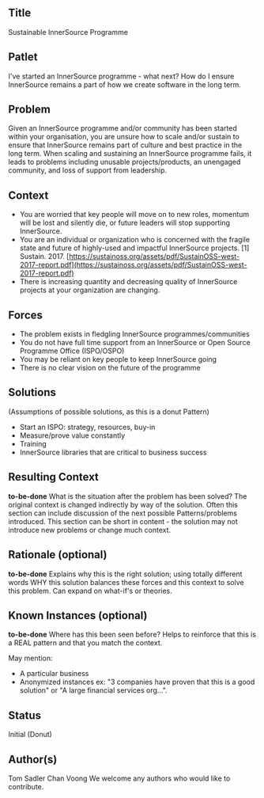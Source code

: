 ## Title

Sustainable InnerSource Programme

## Patlet

I've started an InnerSource programme - what next? How do I ensure InnerSource remains a part of how we create software in the long term.

## Problem

Given an InnerSource programme and/or community has been started within your organisation, you are unsure how to scale and/or sustain to ensure that InnerSource remains part of culture and best practice in the long term. When scaling and sustaining an InnerSource programme fails, it leads to problems including unusable projects/products, an unengaged community, and loss of support from leadership.

## Context

* You are worried that key people will move on to new roles, momentum will be lost and silently die, or future leaders will stop supporting InnerSource.
* You are an individual or organization who is concerned with the fragile state and future of highly-used and impactful InnerSource projects.
[1] Sustain. 2017. [https://sustainoss.org/assets/pdf/SustainOSS-west-2017-report.pdf](https://sustainoss.org/assets/pdf/SustainOSS-west-2017-report.pdf)
* There is increasing quantity and decreasing quality of InnerSource projects at your organization are changing.

## Forces

* The problem exists in fledgling InnerSource programmes/communities
* You do not have full time support from an InnerSource or Open Source Programme Office (ISPO/OSPO)
* You may be reliant on key people to keep InnerSource going
* There is no clear vision on the future of the programme

## Solutions

(Assumptions of possible solutions, as this is a donut Pattern)

* Start an ISPO: strategy, resources, buy-in
* Measure/prove value constantly
* Training
* InnerSource libraries that are critical to business success

## Resulting Context
**to-be-done**
What is the situation after the problem has been solved?
The original context is changed indirectly by way of the solution.
Often this section can include discussion of the next possible Patterns/problems introduced.
This section can be short in content - the solution may not introduce new problems or change much context.

## Rationale (optional)
**to-be-done**
Explains why this is the right solution; using totally different words WHY this solution balances these forces and this context to solve this problem.
Can expand on what-if's or theories.

## Known Instances (optional)
**to-be-done**
Where has this been seen before?
Helps to reinforce that this is a REAL pattern and that you match the context.

May mention:
* A particular business
* Anonymized instances ex: "3 companies have proven that this is a good solution" or "A large financial services org...".

## Status
Initial (Donut)

## Author(s) 
Tom Sadler
Chan Voong 
We welcome any authors who would like to contribute. 


